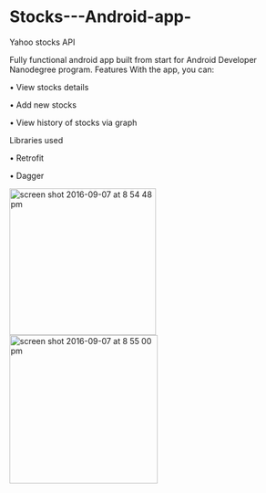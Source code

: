 # Stocks---Android-app-
 Yahoo stocks API

Fully functional android app built from start for Android Developer Nanodegree program. Features With the app, you can: 

• View stocks details

• Add new stocks

• View history of stocks via graph

Libraries used 

• Retrofit

• Dagger

<img width="257" alt="screen shot 2016-09-07 at 8 54 48 pm" src="https://cloud.githubusercontent.com/assets/4996494/18318021/9280d356-753d-11e6-94a9-501314d20fdd.png">

<img width="260" alt="screen shot 2016-09-07 at 8 55 00 pm" src="https://cloud.githubusercontent.com/assets/4996494/18318027/98bc5e3e-753d-11e6-9181-b413e9328ed2.png">

